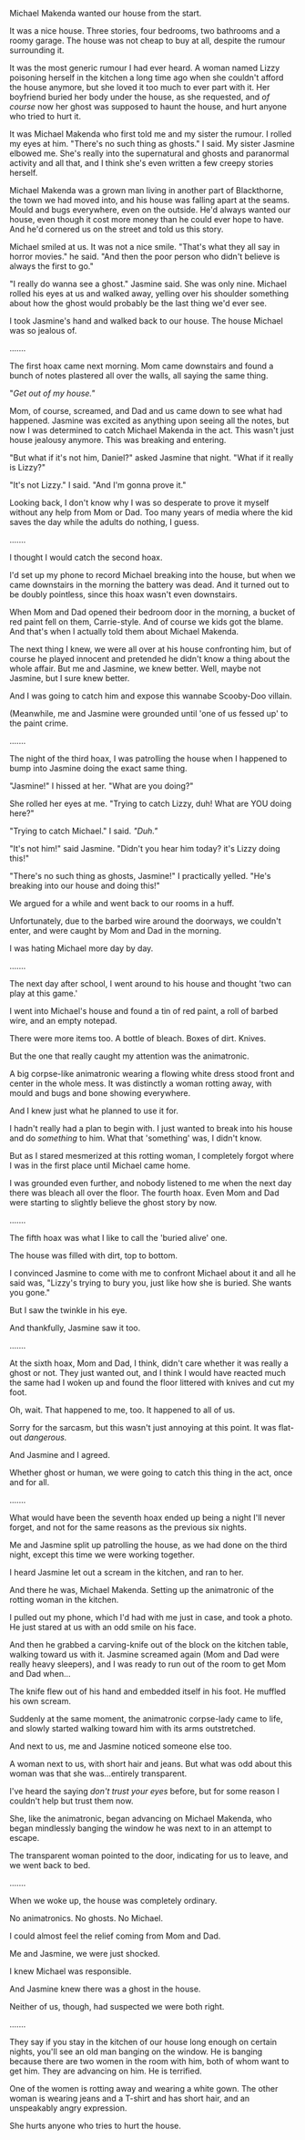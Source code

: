 Michael Makenda wanted our house from the start.

It was a nice house. Three stories, four bedrooms, two bathrooms and a roomy garage. The house was not cheap to buy at all, despite the rumour surrounding it.

It was the most generic rumour I had ever heard. A woman named Lizzy poisoning herself in the kitchen a long time ago when she couldn't afford the house anymore, but she loved it too much to ever part with it. Her boyfriend buried her body under the house, as she requested, and *of course* now her ghost was supposed to haunt the house, and hurt anyone who tried to hurt it.

It was Michael Makenda who first told me and my sister the rumour. I rolled my eyes at him. "There's no such thing as ghosts." I said. My sister Jasmine elbowed me. She's really into the supernatural and ghosts and paranormal activity and all that, and I think she's even written a few creepy stories herself.

Michael Makenda was a grown man living in another part of Blackthorne, the town we had moved into, and his house was falling apart at the seams. Mould and bugs everywhere, even on the outside. He'd always wanted our house, even though it cost more money than he could ever hope to have. And he'd cornered us on the street and told us this story.

Michael smiled at us. It was not a nice smile. "That's what they all say in horror movies." he said. "And then the poor person who didn't believe is always the first to go."

"I really do wanna see a ghost." Jasmine said. She was only nine. Michael rolled his eyes at us and walked away, yelling over his shoulder something about how the ghost would probably be the last thing we'd ever see.

I took Jasmine's hand and walked back to our house. The house Michael was so jealous of.

.......

The first hoax came next morning. Mom came downstairs and found a bunch of notes plastered all over the walls, all saying the same thing.

"*Get out of my house."*

Mom, of course, screamed, and Dad and us came down to see what had happened. Jasmine was excited as anything upon seeing all the notes, but now I was determined to catch Michael Makenda in the act. This wasn't just house jealousy anymore. This was breaking and entering.

"But what if it's not him, Daniel?" asked Jasmine that night. "What if it really is Lizzy?"

"It's not Lizzy." I said. "And I'm gonna prove it."

Looking back, I don't know why I was so desperate to prove it myself without any help from Mom or Dad. Too many years of media where the kid saves the day while the adults do nothing, I guess.

.......

I thought I would catch the second hoax.

I'd set up my phone to record Michael breaking into the house, but when we came downstairs in the morning the battery was dead. And it turned out to be doubly pointless, since this hoax wasn't even downstairs.

When Mom and Dad opened their bedroom door in the morning, a bucket of red paint fell on them, Carrie-style. And of course we kids got the blame. And that's when I actually told them about Michael Makenda.

The next thing I knew, we were all over at his house confronting him, but of course he played innocent and pretended he didn't know a thing about the whole affair. But me and Jasmine, we knew better. Well, maybe not Jasmine, but I sure knew better.

And I was going to catch him and expose this wannabe Scooby-Doo villain.

(Meanwhile, me and Jasmine were grounded until 'one of us fessed up' to the paint crime.

.......

The night of the third hoax, I was patrolling the house when I happened to bump into Jasmine doing the exact same thing.

"Jasmine!" I hissed at her. "What are you doing?"

She rolled her eyes at me. "Trying to catch Lizzy, duh! What are YOU doing here?"

"Trying to catch Michael." I said. *"Duh."*

"It's not him!" said Jasmine. "Didn't you hear him today? it's Lizzy doing this!"

"There's no such thing as ghosts, Jasmine!" I practically yelled. "He's breaking into our house and doing this!"

We argued for a while and went back to our rooms in a huff.

Unfortunately, due to the barbed wire around the doorways, we couldn't enter, and were caught by Mom and Dad in the morning.

I was hating Michael more day by day.

.......

The next day after school, I went around to his house and thought 'two can play at this game.'

I went into Michael's house and found a tin of red paint, a roll of barbed wire, and an empty notepad.

There were more items too. A bottle of bleach. Boxes of dirt. Knives.

But the one that really caught my attention was the animatronic.

A big corpse-like animatronic wearing a flowing white dress stood front and center in the whole mess. It was distinctly a woman rotting away, with mould and bugs and bone showing everywhere.

And I knew just what he planned to use it for.

I hadn't really had a plan to begin with. I just wanted to break into his house and do *something* to him. What that 'something' was, I didn't know.

But as I stared mesmerized at this rotting woman, I completely forgot where I was in the first place until Michael came home.

I was grounded even further, and nobody listened to me when the next day there was bleach all over the floor. The fourth hoax. Even Mom and Dad were starting to slightly believe the ghost story by now.

.......

The fifth hoax was what I like to call the 'buried alive' one.

The house was filled with dirt, top to bottom.

I convinced Jasmine to come with me to confront Michael about it and all he said was, "Lizzy's trying to bury you, just like how she is buried. She wants you gone."

But I saw the twinkle in his eye.

And thankfully, Jasmine saw it too.

.......

At the sixth hoax, Mom and Dad, I think, didn't care whether it was really a ghost or not. They just wanted out, and I think I would have reacted much the same had I woken up and found the floor littered with knives and cut my foot.

Oh, wait. That happened to me, too. It happened to all of us.

Sorry for the sarcasm, but this wasn't just annoying at this point. It was flat-out *dangerous.*

And Jasmine and I agreed.

Whether ghost or human, we were going to catch this thing in the act, once and for all.

.......

What would have been the seventh hoax ended up being a night I'll never forget, and not for the same reasons as the previous six nights.

Me and Jasmine split up patrolling the house, as we had done on the third night, except this time we were working together.

I heard Jasmine let out a scream in the kitchen, and ran to her.

And there he was, Michael Makenda. Setting up the animatronic of the rotting woman in the kitchen.

I pulled out my phone, which I'd had with me just in case, and took a photo. He just stared at us with an odd smile on his face.

And then he grabbed a carving-knife out of the block on the kitchen table, walking toward us with it. Jasmine screamed again (Mom and Dad were really heavy sleepers), and I was ready to run out of the room to get Mom and Dad when...

The knife flew out of his hand and embedded itself in his foot. He muffled his own scream.

Suddenly at the same moment, the animatronic corpse-lady came to life, and slowly started walking toward him with its arms outstretched.

And next to us, me and Jasmine noticed someone else too.

A woman next to us, with short hair and jeans. But what was odd about this woman was that she was...entirely transparent.

I've heard the saying *don't trust your eyes* before, but for some reason I couldn't help but trust them now.

She, like the animatronic, began advancing on Michael Makenda, who began mindlessly banging the window he was next to in an attempt to escape.

The transparent woman pointed to the door, indicating for us to leave, and we went back to bed.

.......

When we woke up, the house was completely ordinary.

No animatronics. No ghosts. No Michael.

I could almost feel the relief coming from Mom and Dad.

Me and Jasmine, we were just shocked.

I knew Michael was responsible.

And Jasmine knew there was a ghost in the house.

Neither of us, though, had suspected we were both right.

.......

They say if you stay in the kitchen of our house long enough on certain nights, you'll see an old man banging on the window. He is banging because there are two women in the room with him, both of whom want to get him. They are advancing on him. He is terrified.

One of the women is rotting away and wearing a white gown. The other woman is wearing jeans and a T-shirt and has short hair, and an unspeakably angry expression.

She hurts anyone who tries to hurt the house.